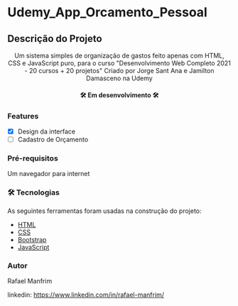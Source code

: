 # Udemy_App_Orcamento_Pessoal

## Descrição do Projeto
<p align="center">Um sistema simples de organização de gastos feito apenas com HTML, CSS e JavaScript puro, para o curso "Desenvolvimento Web Completo 2021 - 20 cursos + 20 projetos" Criado por Jorge Sant Ana e Jamilton Damasceno na Udemy</p>

<h4 align="center"> 
	🛠 Em desenvolvimento 🛠
</h4>

### Features

- [X] Design da interface
- [ ] Cadastro de Orçamento

### Pré-requisitos

Um navegador para internet

### 🛠 Tecnologias

As seguintes ferramentas foram usadas na construção do projeto:

- [HTML]()
- [CSS]()
- [Bootstrap](https://getbootstrap.com/)
- [JavaScript]()

### Autor

Rafael Manfrim

linkedin: https://www.linkedin.com/in/rafael-manfrim/